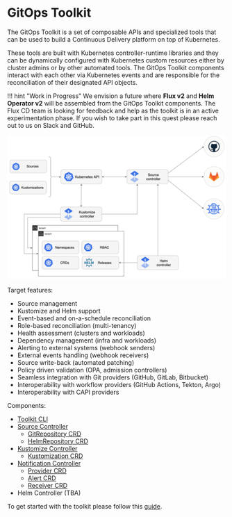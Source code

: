 # GitOps Toolkit

The GitOps Toolkit is a set of composable APIs and specialized tools
that can be used to build a Continuous Delivery platform on top of Kubernetes.

These tools are built with Kubernetes controller-runtime libraries and they
can be dynamically configured with Kubernetes custom resources either by
cluster admins or by other automated tools.
The GitOps Toolkit components interact with each other via Kubernetes
events and are responsible for the reconciliation of their designated API objects. 

!!! hint "Work in Progress"
    We envision a future where **Flux v2** and **Helm Operator v2** will be assembled from
    the GitOps Toolkit components. The Flux CD team is looking for feedback and help as 
    the toolkit is in an active experimentation phase.
    If you wish to take part in this quest please reach out to us on Slack and GitHub.

![overview](diagrams/tk-feature.png)

Target features:

- Source management
- Kustomize and Helm support 
- Event-based and on-a-schedule reconciliation
- Role-based reconciliation (multi-tenancy)
- Health assessment (clusters and workloads)
- Dependency management (infra and workloads)
- Alerting to external systems (webhook senders)
- External events handling (webhook receivers)
- Source write-back (automated patching)
- Policy driven validation (OPA, admission controllers)
- Seamless integration with Git providers (GitHub, GitLab, Bitbucket)
- Interoperability with workflow providers (GitHub Actions, Tekton, Argo)
- Interoperability with CAPI providers

Components:

- [Toolkit CLI](https://github.com/fluxcd/toolkit)
- [Source Controller](components/source/controller.md)
    - [GitRepository CRD](components/source/gitrepositories.md)
    - [HelmRepository CRD](components/source/helmrepositories.md)
- [Kustomize Controller](components/kustomize/controller.md)
    - [Kustomization CRD](components/kustomize/kustomization.md)
- [Notification Controller](components/notification/controller.md)
    - [Provider CRD](components/notification/provider.md)
    - [Alert CRD](components/notification/alert.md)
    - [Receiver CRD](components/notification/receiver.md)
- Helm Controller (TBA)

To get started with the toolkit please follow this [guide](get-started/index.md).
